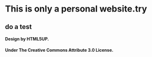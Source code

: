 # This is only a personal website.try
## do a test

#### Design by HTML5UP.
#### Under The Creative Commons Attribute 3.0 License.
